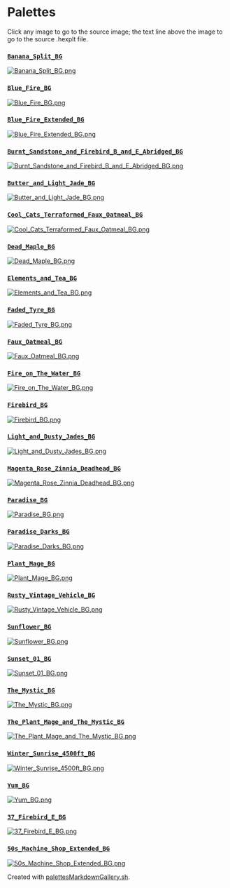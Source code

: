 # Palettes

Click any image to go to the source image; the text line above the image to go to the source .hexplt file.

### [`Banana_Split_BG`](Banana_Split_BG.hexplt)

[ ![Banana_Split_BG.png](Banana_Split_BG.png) ](Banana_Split_BG.png)

### [`Blue_Fire_BG`](Blue_Fire_BG.hexplt)

[ ![Blue_Fire_BG.png](Blue_Fire_BG.png) ](Blue_Fire_BG.png)

### [`Blue_Fire_Extended_BG`](Blue_Fire_Extended_BG.hexplt)

[ ![Blue_Fire_Extended_BG.png](Blue_Fire_Extended_BG.png) ](Blue_Fire_Extended_BG.png)

### [`Burnt_Sandstone_and_Firebird_B_and_E_Abridged_BG`](Burnt_Sandstone_and_Firebird_B_and_E_Abridged_BG.hexplt)

[ ![Burnt_Sandstone_and_Firebird_B_and_E_Abridged_BG.png](Burnt_Sandstone_and_Firebird_B_and_E_Abridged_BG.png) ](Burnt_Sandstone_and_Firebird_B_and_E_Abridged_BG.png)

### [`Butter_and_Light_Jade_BG`](Butter_and_Light_Jade_BG.hexplt)

[ ![Butter_and_Light_Jade_BG.png](Butter_and_Light_Jade_BG.png) ](Butter_and_Light_Jade_BG.png)

### [`Cool_Cats_Terraformed_Faux_Oatmeal_BG`](Cool_Cats_Terraformed_Faux_Oatmeal_BG.hexplt)

[ ![Cool_Cats_Terraformed_Faux_Oatmeal_BG.png](Cool_Cats_Terraformed_Faux_Oatmeal_BG.png) ](Cool_Cats_Terraformed_Faux_Oatmeal_BG.png)

### [`Dead_Maple_BG`](Dead_Maple_BG.hexplt)

[ ![Dead_Maple_BG.png](Dead_Maple_BG.png) ](Dead_Maple_BG.png)

### [`Elements_and_Tea_BG`](Elements_and_Tea_BG.hexplt)

[ ![Elements_and_Tea_BG.png](Elements_and_Tea_BG.png) ](Elements_and_Tea_BG.png)

### [`Faded_Tyre_BG`](Faded_Tyre_BG.hexplt)

[ ![Faded_Tyre_BG.png](Faded_Tyre_BG.png) ](Faded_Tyre_BG.png)

### [`Faux_Oatmeal_BG`](Faux_Oatmeal_BG.hexplt)

[ ![Faux_Oatmeal_BG.png](Faux_Oatmeal_BG.png) ](Faux_Oatmeal_BG.png)

### [`Fire_on_The_Water_BG`](Fire_on_The_Water_BG.hexplt)

[ ![Fire_on_The_Water_BG.png](Fire_on_The_Water_BG.png) ](Fire_on_The_Water_BG.png)

### [`Firebird_BG`](Firebird_BG.hexplt)

[ ![Firebird_BG.png](Firebird_BG.png) ](Firebird_BG.png)

### [`Light_and_Dusty_Jades_BG`](Light_and_Dusty_Jades_BG.hexplt)

[ ![Light_and_Dusty_Jades_BG.png](Light_and_Dusty_Jades_BG.png) ](Light_and_Dusty_Jades_BG.png)

### [`Magenta_Rose_Zinnia_Deadhead_BG`](Magenta_Rose_Zinnia_Deadhead_BG.hexplt)

[ ![Magenta_Rose_Zinnia_Deadhead_BG.png](Magenta_Rose_Zinnia_Deadhead_BG.png) ](Magenta_Rose_Zinnia_Deadhead_BG.png)

### [`Paradise_BG`](Paradise_BG.hexplt)

[ ![Paradise_BG.png](Paradise_BG.png) ](Paradise_BG.png)

### [`Paradise_Darks_BG`](Paradise_Darks_BG.hexplt)

[ ![Paradise_Darks_BG.png](Paradise_Darks_BG.png) ](Paradise_Darks_BG.png)

### [`Plant_Mage_BG`](Plant_Mage_BG.hexplt)

[ ![Plant_Mage_BG.png](Plant_Mage_BG.png) ](Plant_Mage_BG.png)

### [`Rusty_Vintage_Vehicle_BG`](Rusty_Vintage_Vehicle_BG.hexplt)

[ ![Rusty_Vintage_Vehicle_BG.png](Rusty_Vintage_Vehicle_BG.png) ](Rusty_Vintage_Vehicle_BG.png)

### [`Sunflower_BG`](Sunflower_BG.hexplt)

[ ![Sunflower_BG.png](Sunflower_BG.png) ](Sunflower_BG.png)

### [`Sunset_01_BG`](Sunset_01_BG.hexplt)

[ ![Sunset_01_BG.png](Sunset_01_BG.png) ](Sunset_01_BG.png)

### [`The_Mystic_BG`](The_Mystic_BG.hexplt)

[ ![The_Mystic_BG.png](The_Mystic_BG.png) ](The_Mystic_BG.png)

### [`The_Plant_Mage_and_The_Mystic_BG`](The_Plant_Mage_and_The_Mystic_BG.hexplt)

[ ![The_Plant_Mage_and_The_Mystic_BG.png](The_Plant_Mage_and_The_Mystic_BG.png) ](The_Plant_Mage_and_The_Mystic_BG.png)

### [`Winter_Sunrise_4500ft_BG`](Winter_Sunrise_4500ft_BG.hexplt)

[ ![Winter_Sunrise_4500ft_BG.png](Winter_Sunrise_4500ft_BG.png) ](Winter_Sunrise_4500ft_BG.png)

### [`Yum_BG`](Yum_BG.hexplt)

[ ![Yum_BG.png](Yum_BG.png) ](Yum_BG.png)

### [`37_Firebird_E_BG`](37_Firebird_E_BG.hexplt)

[ ![37_Firebird_E_BG.png](37_Firebird_E_BG.png) ](37_Firebird_E_BG.png)

### [`50s_Machine_Shop_Extended_BG`](50s_Machine_Shop_Extended_BG.hexplt)

[ ![50s_Machine_Shop_Extended_BG.png](50s_Machine_Shop_Extended_BG.png) ](50s_Machine_Shop_Extended_BG.png)

Created with [palettesMarkdownGallery.sh](https://github.com/earthbound19/_ebDev/blob/master/scripts/imgAndVideo/palettesMarkdownGallery.sh).